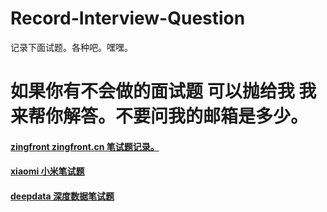 # Record-Interview-Question
记录下面试题。各种吧。嘿嘿。

# 如果你有不会做的面试题 可以抛给我 我来帮你解答。不要问我的邮箱是多少。


#### [zingfront zingfront.cn 笔试题记录。](https://github.com/Qoiuy/Record-Interview-Question/tree/master/zingfront)
#### [xiaomi 小米笔试题](https://github.com/Qoiuy/Record-Interview-Question/tree/master/xiaomi)
#### [deepdata 深度数据笔试题](https://github.com/Qoiuy/Record-Interview-Question/tree/master/deepdata)